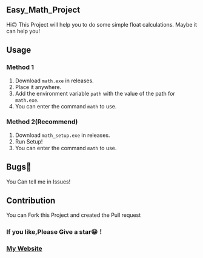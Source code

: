 ## Easy_Math_Project

Hi🙃 This Project will help you to do some simple float calculations. Maybe it can help you!

## Usage
### Method 1
1. Download `math.exe` in releases.
2. Place it anywhere.
3. Add the environment variable `path` with the value of the path for `math.exe`.
4. You can enter the command `math` to use.

### Method 2(Recommend)
1. Download `math_setup.exe` in releases.
2. Run Setup!
3. You can enter the command `math` to use.

## Bugs🐞
You Can tell me in Issues!

## Contribution
You can Fork this Project and created the Pull request

### If you like,Please Give a star😀！

### [My Website](https://fitswcblog.com)
